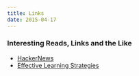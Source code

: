 ```yaml
---
title: Links
date: 2015-04-17
---
```


### Interesting Reads, Links and the Like

- [HackerNews](https://news.ycombinator.com/item?id=9393213)  
- [Effective Learning Strategies](http://akaptur.com/blog/2015/10/10/effective-learning-strategies-for-programmers/)

